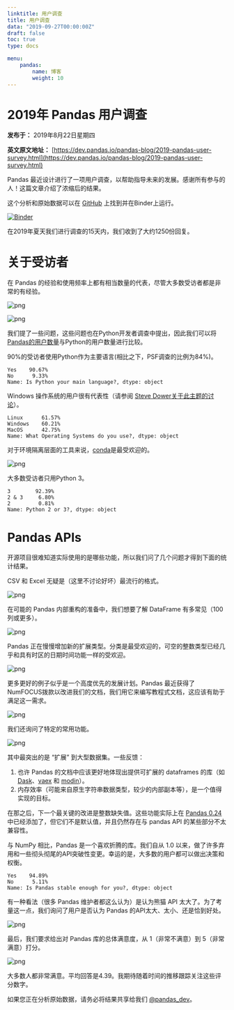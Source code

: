 ```yaml
---
linktitle: 用户调查
title: 用户调查
data: "2019-09-27T00:00:00Z"
draft: false
toc: true
type: docs

menu:
    pandas:
        name: 博客
        weight: 10
---
```




# 2019年 Pandas 用户调查

**发布于：** 2019年8月22日星期四

**英文原文地址：** [https://dev.pandas.io/pandas-blog/2019-pandas-user-survey.html](https://dev.pandas.io/pandas-blog/2019-pandas-user-survey.html)

Pandas 最近设计进行了一项用户调查，以帮助指导未来的发展。感谢所有参与的人！这篇文章介绍了浓缩后的结果。

这个分析和原始数据可以在 [GitHub]((https://github.com/pandas-dev/pandas-user-surveys)) 上找到并在Binder上运行。

<a href="https://mybinder.org/v2/gh/pandas-dev/pandas-user-surveys/master?filepath=2019.ipynb"><img alt="Binder" src="https://mybinder.org/badge_logo.svg"></a>

在2019年夏天我们进行调查的15天内，我们收到了大约1250份回复。

# 关于受访者

在 Pandas 的经验和使用频率上都有相当数量的代表，尽管大多数受访者都是非常的有经验。

![png](https://dev.pandas.io/pandas-blog/images/2019_files/2019_4_0.png)

![png](https://dev.pandas.io/pandas-blog/images/2019_files/2019_5_0.png)

我们提了一些问题，这些问题也在Python开发者调查中提出，因此我们可以将[Pandas的用户数量](https://www.jetbrains.com/research/python-developers-survey-2018/)与Python的用户数量进行比较。

90%的受访者使用Python作为主要语言(相比之下，PSF调查的比例为84%)。

```
Yes    90.67%
No      9.33%
Name: Is Python your main language?, dtype: object
```

Windows 操作系统的用户很有代表性（请参阅 [Steve Dower关于此主题的讨论]((https://www.youtube.com/watch?v=uoI57uMdDD4))）。

```
Linux      61.57%
Windows    60.21%
MacOS      42.75%
Name: What Operating Systems do you use?, dtype: object
```

对于环境隔离层面的工具来说，[conda](https://conda.io/en/latest/)是最受欢迎的。

![png](https://dev.pandas.io/pandas-blog/images/2019_files/2019_13_0.png)

大多数受访者只用Python 3。

```
3        92.39%
2 & 3     6.80%
2         0.81%
Name: Python 2 or 3?, dtype: object
```

# Pandas APIs

开源项目很难知道实际使用的是哪些功能，所以我们问了几个问题才得到下面的统计结果。

CSV 和 Excel 无疑是（这里不讨论好坏）最流行的格式。

![png](https://dev.pandas.io/pandas-blog/images/2019_files/2019_18_0.png)

在可能的 Pandas 内部重构的准备中，我们想要了解 DataFrame 有多常见（100列或更多）。

![png](https://dev.pandas.io/pandas-blog/images/2019_files/2019_20_0.png)

Pandas 正在慢慢增加新的扩展类型。分类是最受欢迎的，可空的整数类型已经几乎和具有时区的日期时间功能一样的受欢迎。

![png](https://dev.pandas.io/pandas-blog/images/2019_files/2019_22_0.png)

更多更好的例子似乎是一个高度优先的发展计划。Pandas 最近获得了NumFOCUS拨款以改进我们的文档，我们用它来编写教程式文档，这应该有助于满足这一需求。

![png](https://dev.pandas.io/pandas-blog/images/2019_files/2019_24_0.png)

我们还询问了特定的常用功能。

![png](https://dev.pandas.io/pandas-blog/images/2019_files/2019_26_0.png)

其中最突出的是 “扩展” 到大型数据集。一些反馈：

1. 也许 Pandas 的文档中应该更好地体现出提供可扩展的 dataframes 的库（如[Dask](https://dask.org/)、[vaex](https://dask.org/) 和 [modin](https://modin.readthedocs.io/en/latest/)）。
1. 内存效率（可能来自原生字符串数据类型，较少的内部副本等），是一个值得实现的目标。

在那之后，下一个最关键的改进是整数缺失值。这些功能实际上在 [Pandas 0.24](https://pandas.pydata.org/pandas-docs/stable/whatsnew/v0.24.0.html#optional-integer-na-support) 中已经添加了，但它们不是默认值，并且仍然存在与 pandas API 的某些部分不太兼容性。

与 NumPy 相比，Pandas 是一个喜欢折腾的库。我们自从 1.0 以来，做了许多弃用和一些彻头彻尾的API突破性变更。幸运的是，大多数的用户都可以做出决策和权衡。

```
Yes    94.89%
No      5.11%
Name: Is Pandas stable enough for you?, dtype: object
```

有一种看法（很多 Pandas 维护者都这么认为）是认为熊猫 API 太大了。为了考量这一点，我们询问了用户是否认为 Pandas 的API太大、太小、还是恰到好处。

![png](https://dev.pandas.io/pandas-blog/images/2019_files/2019_31_0.png)

最后，我们要求给出对 Pandas 库的总体满意度，从 1（非常不满意）到 5（非常满意）打分。

![png](https://dev.pandas.io/pandas-blog/images/2019_files/2019_33_0.png)

大多数人都非常满意。平均回答是4.39。我期待随着时间的推移跟踪关注这些评分数字。

如果您正在分析原始数据，请务必将结果共享给我们 [@pandas_dev](https://twitter.com/pandas_dev)。
